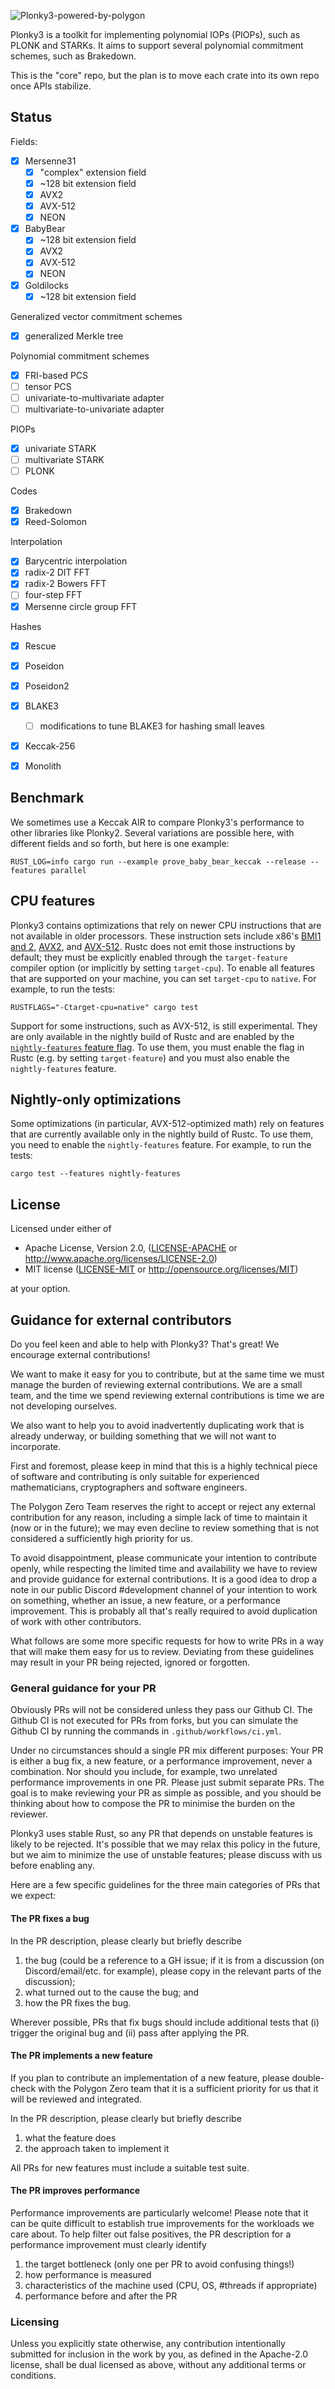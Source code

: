 ![Plonky3-powered-by-polygon](https://github.com/Plonky3/Plonky3/assets/86010/7ec356ad-b0f3-4c4c-aa1d-3a151c1065e7)

Plonky3 is a toolkit for implementing polynomial IOPs (PIOPs), such as PLONK and STARKs. It aims to support several polynomial commitment schemes, such as Brakedown.

This is the "core" repo, but the plan is to move each crate into its own repo once APIs stabilize.


## Status

Fields:
- [x] Mersenne31
  - [x] "complex" extension field
  - [x] ~128 bit extension field
  - [x] AVX2
  - [x] AVX-512
  - [x] NEON
- [x] BabyBear
  - [x] ~128 bit extension field
  - [x] AVX2
  - [x] AVX-512
  - [x] NEON
- [x] Goldilocks
  - [x] ~128 bit extension field

Generalized vector commitment schemes
- [x] generalized Merkle tree

Polynomial commitment schemes
- [x] FRI-based PCS
- [ ] tensor PCS
- [ ] univariate-to-multivariate adapter
- [ ] multivariate-to-univariate adapter

PIOPs
- [x] univariate STARK
- [ ] multivariate STARK
- [ ] PLONK

Codes
- [x] Brakedown
- [x] Reed-Solomon

Interpolation
- [x] Barycentric interpolation
- [x] radix-2 DIT FFT
- [x] radix-2 Bowers FFT
- [ ] four-step FFT
- [x] Mersenne circle group FFT

Hashes
- [x] Rescue
- [x] Poseidon
- [x] Poseidon2
- [x] BLAKE3
  - [ ] modifications to tune BLAKE3 for hashing small leaves
- [x] Keccak-256
- [x] Monolith


## Benchmark

We sometimes use a Keccak AIR to compare Plonky3's performance to other libraries like Plonky2. Several variations are possible here, with different fields and so forth, but here is one example:
```
RUST_LOG=info cargo run --example prove_baby_bear_keccak --release --features parallel
```

## CPU features

Plonky3 contains optimizations that rely on newer CPU instructions that are not available in older processors. These instruction sets include x86's [BMI1 and 2](https://en.wikipedia.org/wiki/X86_Bit_manipulation_instruction_set), [AVX2](https://en.wikipedia.org/wiki/Advanced_Vector_Extensions#Advanced_Vector_Extensions_2), and [AVX-512](https://en.wikipedia.org/wiki/AVX-512). Rustc does not emit those instructions by default; they must be explicitly enabled through the `target-feature` compiler option (or implicitly by setting `target-cpu`). To enable all features that are supported on your machine, you can set `target-cpu` to `native`. For example, to run the tests:
```
RUSTFLAGS="-Ctarget-cpu=native" cargo test
```

Support for some instructions, such as AVX-512, is still experimental. They are only available in the nightly build of Rustc and are enabled by the [`nightly-features` feature flag](#nightly-only-optimizations). To use them, you must enable the flag in Rustc (e.g. by setting `target-feature`) and you must also enable the `nightly-features` feature.

## Nightly-only optimizations

Some optimizations (in particular, AVX-512-optimized math) rely on features that are currently available only in the nightly build of Rustc. To use them, you need to enable the `nightly-features` feature. For example, to run the tests:
```
cargo test --features nightly-features
```


## License

Licensed under either of

* Apache License, Version 2.0, ([LICENSE-APACHE](LICENSE-APACHE) or http://www.apache.org/licenses/LICENSE-2.0)
* MIT license ([LICENSE-MIT](LICENSE-MIT) or http://opensource.org/licenses/MIT)

at your option.


## Guidance for external contributors

Do you feel keen and able to help with Plonky3? That's great! We
encourage external contributions!

We want to make it easy for you to contribute, but at the same time we
must manage the burden of reviewing external contributions. We are a
small team, and the time we spend reviewing external contributions is
time we are not developing ourselves.

We also want to help you to avoid inadvertently duplicating work that
is already underway, or building something that we will not
want to incorporate.

First and foremost, please keep in mind that this is a highly
technical piece of software and contributing is only suitable for
experienced mathematicians, cryptographers and software engineers.

The Polygon Zero Team reserves the right to accept or reject any
external contribution for any reason, including a simple lack of time
to maintain it (now or in the future); we may even decline to review
something that is not considered a sufficiently high priority for us.

To avoid disappointment, please communicate your intention to
contribute openly, while respecting the limited time and availability
we have to review and provide guidance for external contributions. It
is a good idea to drop a note in our public Discord #development
channel of your intention to work on something, whether an issue, a
new feature, or a performance improvement. This is probably all that's
really required to avoid duplication of work with other contributors.

What follows are some more specific requests for how to write PRs in a
way that will make them easy for us to review. Deviating from these
guidelines may result in your PR being rejected, ignored or forgotten.


### General guidance for your PR

Obviously PRs will not be considered unless they pass our Github
CI. The Github CI is not executed for PRs from forks, but you can
simulate the Github CI by running the commands in
`.github/workflows/ci.yml`.

Under no circumstances should a single PR mix different purposes: Your
PR is either a bug fix, a new feature, or a performance improvement,
never a combination. Nor should you include, for example, two
unrelated performance improvements in one PR. Please just submit
separate PRs. The goal is to make reviewing your PR as simple as
possible, and you should be thinking about how to compose the PR to
minimise the burden on the reviewer.

Plonky3 uses stable Rust, so any PR that depends on unstable features
is likely to be rejected. It's possible that we may relax this policy
in the future, but we aim to minimize the use of unstable features;
please discuss with us before enabling any.

Here are a few specific guidelines for the three main categories of
PRs that we expect:


#### The PR fixes a bug

In the PR description, please clearly but briefly describe

1. the bug (could be a reference to a GH issue; if it is from a
   discussion (on Discord/email/etc. for example), please copy in the
   relevant parts of the discussion);
2. what turned out to the cause the bug; and
3. how the PR fixes the bug.

Wherever possible, PRs that fix bugs should include additional tests
that (i) trigger the original bug and (ii) pass after applying the PR.


#### The PR implements a new feature

If you plan to contribute an implementation of a new feature, please
double-check with the Polygon Zero team that it is a sufficient
priority for us that it will be reviewed and integrated.

In the PR description, please clearly but briefly describe

1. what the feature does
2. the approach taken to implement it

All PRs for new features must include a suitable test suite.


#### The PR improves performance

Performance improvements are particularly welcome! Please note that it
can be quite difficult to establish true improvements for the
workloads we care about. To help filter out false positives, the PR
description for a performance improvement must clearly identify

1. the target bottleneck (only one per PR to avoid confusing things!)
2. how performance is measured
3. characteristics of the machine used (CPU, OS, #threads if appropriate)
4. performance before and after the PR


### Licensing

Unless you explicitly state otherwise, any contribution intentionally
submitted for inclusion in the work by you, as defined in the
Apache-2.0 license, shall be dual licensed as above, without any
additional terms or conditions.
